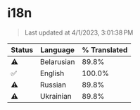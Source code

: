 # i18n

> Last updated at 4/1/2023, 3:01:38 PM

| Status | Language | % Translated |
| --- | --- | --- |
| ⚠️ | Belarusian | 89.8% |
| ✅ | English | 100.0% |
| ⚠️ | Russian | 89.8% |
| ⚠️ | Ukrainian | 89.8% |